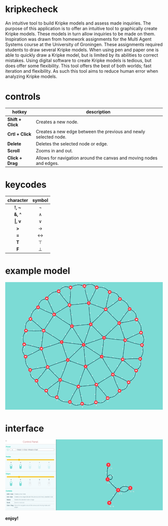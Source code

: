 # kripkecheck
An intuitive tool to build Kripke models and assess made inquiries. 
The purpose of this application is to offer an intuitive tool to graphically create Kripke models. These models in turn allow inquiries to be made on them. Inspiration was drawn from homework assignments for the Multi Agent Systems course at the University of Groningen. These assignments required students to draw several Kripke models. When using pen and paper one is able to quickly draw a Kripke model, but is limited by its abilities to correct mistakes. Using digital software to create Kripke models is tedious, but does offer some flexibility. This tool offers the best of both worlds; fast iteration and flexibility. As such this tool aims to reduce human error when analyzing Kripke models.

# controls
| hotkey            | description                                                         |
|-------------------|---------------------------------------------------------------------|
| **Shift + Click** | Creates a new node.                                                 |
| **Crtl + Click**  | Creates a new edge between the previous and newly selected node.    |
| **Delete**        | Deletes the selected node or edge.                                  |
| **Scroll**        | Zooms in and out.                                                   |
| **Click + Drag**  | Allows for navigation around the canvas and moving nodes and edges. |

# keycodes
| character | symbol |
|:---------:|:------:|
|  **\!, \~** |    ¬   |
|  **&, ^** |    ∧   |
|  **\|, v** |    ∨   |
|   **\>**   |    →   |
|   **=**   |    ↔   |
|   **T**   |    ⊤   |
|   **F**   |    ⊥   |


# example model
![kripke_model](https://github.com/olafvisker/kripkecheck/blob/master/imgs/bigModel.png "Big Kripke Model")

# interface
![interface](https://github.com/olafvisker/kripkecheck/blob/master/imgs/interface.png "Interface")

**enjoy!**
